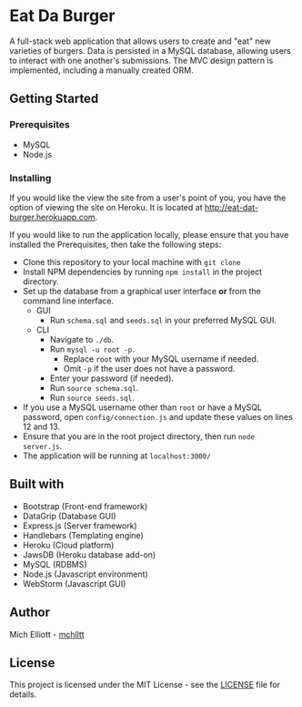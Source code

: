 # Eat Da Burger
 A full-stack web application that allows users to create and "eat" new varieties of burgers. Data is persisted in a MySQL database, allowing users to interact with one another's submissions. The MVC design pattern is implemented, including a manually created ORM. 

## Getting Started

### Prerequisites
- MySQL
- Node.js

### Installing
If you would like the view the site from a user's point of you, you have the option of viewing the site on Heroku. It is located at <http://eat-dat-burger.herokuapp.com>.
 
If you would like to run the application locally, please ensure that you have installed the Prerequisites, then take the following steps:
- Clone this repository to your local machine with `git clone`
- Install NPM dependencies by running `npm install` in the project directory.
- Set up the database from a graphical user interface **or** from the command line interface.
    - GUI
        - Run `schema.sql` and `seeds.sql` in your preferred MySQL GUI.
    - CLI
        - Navigate to `./db`.
        - Run `mysql -u root -p`. 
            - Replace `root` with your MySQL username if needed.
            - Omit `-p` if the user does not have a password.
        - Enter your password (if needed).
        - Run `source schema.sql`.
        - Run `source seeds.sql`.
- If you use a MySQL username other than `root` or have a MySQL password, open `config/connection.js` and update these values on lines 12 and 13.
- Ensure that you are in the root project directory, then run `node server.js`.
- The application will be running at `localhost:3000/`

## Built with
- Bootstrap (Front-end framework)
- DataGrip (Database GUI)
- Express.js (Server framework)
- Handlebars (Templating engine)
- Heroku (Cloud platform)
- JawsDB (Heroku database add-on)
- MySQL (RDBMS)
- Node.js (Javascript environment)
- WebStorm (Javascript GUI)

## Author
Mich Elliott - [mchlltt](https://github.com/mchlltt)

## License
This project is licensed under the MIT License - see the [LICENSE](LICENSE.md) file for details.